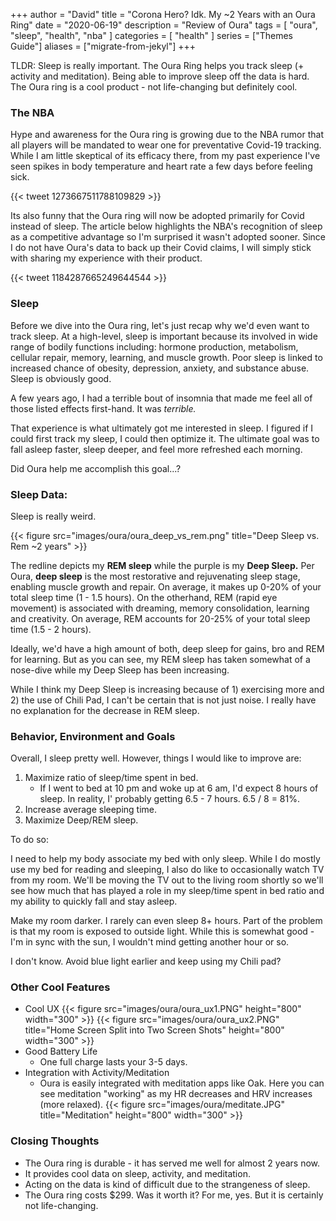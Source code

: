 +++
author = "David"
title = "Corona Hero? Idk. My ~2 Years with an Oura Ring"
date = "2020-06-19"
description = "Review of Oura"
tags = [
    "oura",
    "sleep",
    "health",
    "nba"
]
categories = [
    "health"
]
series = ["Themes Guide"]
aliases = ["migrate-from-jekyl"]
+++

TLDR: Sleep is really important. The Oura Ring helps you track sleep (+ activity and meditation). Being able to improve sleep off the data is hard. The Oura ring is a cool product - not life-changing but definitely cool.
<!--more-->

### The NBA

Hype and awareness for the Oura ring is growing due to the NBA rumor that all players will be mandated to wear one for preventative Covid-19 tracking. While I am little skeptical of its efficacy there, from my past experience I've seen spikes in body temperature and heart rate a few days before feeling sick.


{{< tweet 1273667511788109829 >}}

Its also funny that the Oura ring will now be adopted primarily for Covid instead of sleep. The article below highlights the NBA's recognition of sleep as a competitive advantage so I'm surprised it wasn't adopted sooner. Since I do not have Oura's data to back up their Covid claims, I will simply stick with sharing my experience with their product.


{{< tweet 1184287665249644544 >}}

### Sleep

Before we dive into the Oura ring, let's just recap why we'd even want to track sleep. At a high-level, sleep is important because its involved in wide range of bodily functions including: hormone production, metabolism, cellular repair, memory, learning, and muscle growth. Poor sleep is linked to increased chance of obesity, depression, anxiety, and substance abuse. Sleep is obviously good.

A few years ago, I had a terrible bout of insomnia that made me feel all of those listed effects first-hand. It was *terrible.* 

That experience is what ultimately got me interested in sleep. I figured if I could first track my sleep, I could then optimize it. The ultimate goal was to fall asleep faster, sleep deeper, and feel more refreshed each morning.

Did Oura help me accomplish this goal...?

### Sleep Data:
Sleep is really weird.

{{< figure src="images/oura/oura_deep_vs_rem.png" title="Deep Sleep vs. Rem ~2 years" >}}

The redline depicts my **REM sleep** while the purple is my **Deep Sleep.** Per Oura, **deep sleep** is the most restorative and rejuvenating sleep stage, enabling muscle growth and repair. On average, it makes up 0-20% of your total sleep time (1 - 1.5 hours). On the otherhand, REM (rapid eye movement) is associated with dreaming, memory consolidation, learning and creativity. On average, REM accounts for 20-25% of your total sleep time (1.5 - 2 hours).

Ideally, we'd have a high amount of both, deep sleep for gains, bro and REM for learning. But as you can see, my REM sleep has taken somewhat of a nose-dive while my Deep Sleep has been increasing.

While I think my Deep Sleep is increasing because of 1) exercising more and 2) the use of Chili Pad, I can't be certain that is not just noise. I really have no explanation for the decrease in REM sleep.

### Behavior, Environment and Goals

Overall, I sleep pretty well. However, things I would like to improve are: 
1. Maximize ratio of sleep/time spent in bed.
    - If I went to bed at 10 pm and woke up at 6 am, I'd expect 8 hours of sleep. In reality, I' probably getting 6.5 - 7 hours. 6.5 / 8 = 81%.
2. Increase average sleeping time.
3. Maximize Deep/REM sleep.

To do so:

I need to help my body associate my bed with only sleep. While I do mostly use my bed for reading and sleeping, I also do like to occasionally watch TV from my room. We'll be moving the TV out to the living room shortly so we'll see how much that has played a role in my sleep/time spent in bed ratio and my ability to quickly fall and stay asleep.

Make my room darker. I rarely can even sleep 8+ hours. Part of the problem is that my room is exposed to outside light. While this is somewhat good - I'm in sync with the sun, I wouldn't mind getting another hour or so.

I don't know. Avoid blue light earlier and keep using my Chili pad?

### Other Cool Features

- Cool UX
{{< figure src="images/oura/oura_ux1.PNG" height="800" width="300" >}}
{{< figure src="images/oura/oura_ux2.PNG" title="Home Screen Split into Two Screen Shots"
height="800" width="300" >}}
- Good Battery Life
    - One full charge lasts your 3-5 days.
- Integration with Activity/Meditation
    - Oura is easily integrated with meditation apps like Oak. Here you can see meditation "working" as my HR decreases and HRV increases (more relaxed).
{{< figure src="images/oura/meditate.JPG" title="Meditation"
height="800" width="300" >}}


### Closing Thoughts

- The Oura ring is durable - it has served me well for almost 2 years now. 
- It provides cool data on sleep, activity, and meditation.
- Acting on the data is kind of difficult due to the strangeness of sleep.
- The Oura ring costs $299. Was it worth it? For me, yes. But it is certainly not life-changing.


